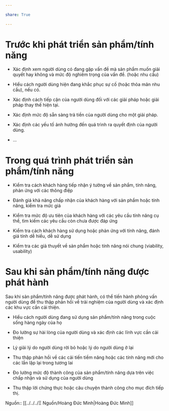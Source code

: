 ---  
share: True  
---  
# Trước khi phát triển sản phẩm/tính năng  
  
-   Xác định xem người dùng có đang gặp vấn đề mà sản phẩm muốn giải quyết hay không và mức độ nghiêm trọng của vấn đề. (hoặc nhu cầu)  
-   Hiểu cách người dùng hiện đang khắc phục sự cố (hoặc thỏa mãn nhu cầu), nếu có.  
-   Xác định cách tiếp cận của người dùng đối với các giải pháp hoặc giải pháp thay thế hiện tại.  
-   Xác định mức độ sẵn sàng trả tiền của người dùng cho một giải pháp.  
-   Xác định các yếu tố ảnh hưởng đến quá trình ra quyết định của người dùng.  
-   …  
# Trong quá trình phát triển sản phẩm/tính năng  
  
-   Kiểm tra cách khách hàng tiếp nhận ý tưởng về sản phẩm, tính năng, phản ứng với các thông điệp  
-   Đánh giá khả năng chấp nhận của khách hàng với sản phẩm hoặc tính năng, kiểm tra mức giá  
-   Kiểm tra mức độ ưu tiên của khách hàng với các yêu cầu tính năng cụ thể, tìm kiếm các yêu cầu còn chưa được đáp ứng  
-   Kiểm tra cách khách hàng sử dụng hoặc phản ứng với tính năng, đánh giá tính dễ hiểu, dễ sử dụng  
-   Kiểm tra các giả thuyết về sản phẩm hoặc tính năng nói chung (viability, usability)  
  
# Sau khi sản phẩm/tính năng được phát hành  
Sau khi sản phẩm/tính năng được phát hành, có thể tiến hành phỏng vấn người dùng để thu thập phản hồi về trải nghiệm của người dùng và xác định các khu vực cần cải thiện.  
  
-   Hiểu cách người dùng đang sử dụng sản phẩm/tính năng trong cuộc sống hàng ngày của họ  
-   Đo lường sự hài lòng của người dùng và xác định các lĩnh vực cần cải thiện  
-   Lý giải lý do người dùng rời bỏ hoặc lý do người dùng ở lại  
-   Thu thập phản hồi về các cải tiến tiềm năng hoặc các tính năng mới cho các lần lặp lại trong tương lai  
-   Đo lường mức độ thành công của sản phẩm/tính năng dựa trên việc chấp nhận và sử dụng của người dùng  
-   Thu thập lời chứng thực hoặc câu chuyện thành công cho mục đích tiếp thị.  
  
Nguồn:: [[../../../Ξ Nguồn/Hoàng Đức Minh|Hoàng Đức Minh]]